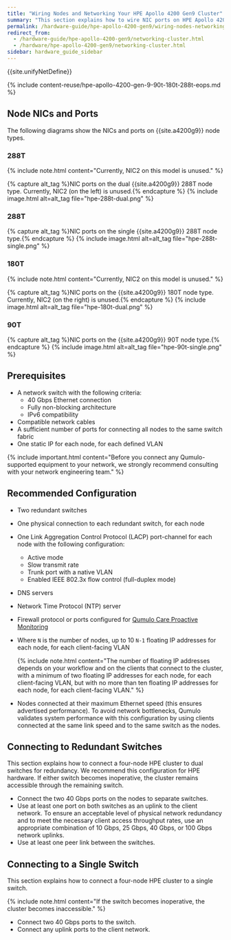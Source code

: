 ```yaml
---
title: "Wiring Nodes and Networking Your HPE Apollo 4200 Gen9 Cluster"
summary: "This section explains how to wire NIC ports on HPE Apollo 4200 Gen9 nodes and how to network a cluster."
permalink: /hardware-guide/hpe-apollo-4200-gen9/wiring-nodes-networking-cluster.html
redirect_from:
  - /hardware-guide/hpe-apollo-4200-gen9/networking-cluster.html
  - /hardware/hpe-apollo-4200-gen9/networking-cluster.html
sidebar: hardware_guide_sidebar
---
```


{{site.unifyNetDefine}}

{% include content-reuse/hpe-apollo-4200-gen-9-90t-180t-288t-eops.md %}

## Node NICs and Ports
The following diagrams show the NICs and ports on {{site.a4200g9}} node types.

### 288T
{% include note.html content="Currently, NIC2 on this model is unused." %}

{% capture alt_tag %}NIC ports on the dual {{site.a4200g9}} 288T node type. Currently, NIC2 (on the left) is unused.{% endcapture %}
{% include image.html alt=alt_tag file="hpe-288t-dual.png" %}

### 288T
{% capture alt_tag %}NIC ports on the single {{site.a4200g9}} 288T node type.{% endcapture %}
{% include image.html alt=alt_tag file="hpe-288t-single.png" %}

### 180T
{% include note.html content="Currently, NIC2 on this model is unused." %}

{% capture alt_tag %}NIC ports on the {{site.a4200g9}} 180T node type. Currently, NIC2 (on the right) is unused.{% endcapture %}
{% include image.html alt=alt_tag file="hpe-180t-dual.png" %}

### 90T
{% capture alt_tag %}NIC ports on the {{site.a4200g9}} 90T node type.{% endcapture %}
{% include image.html alt=alt_tag file="hpe-90t-single.png" %}


## Prerequisites

* A network switch with the following criteria:
  * 40 Gbps Ethernet connection
  * Fully non-blocking architecture
  * IPv6 compatibility
* Compatible network cables
* A sufficient number of ports for connecting all nodes to the same switch fabric
* One static IP for each node, for each defined VLAN

{% include important.html content="Before you connect any Qumulo-supported equipment to your network, we strongly recommend consulting with your network engineering team." %}

## Recommended Configuration

* Two redundant switches
* One physical connection to each redundant switch, for each node
* One Link Aggregation Control Protocol (LACP) port-channel for each node with the following configuration:
  * Active mode
  * Slow transmit rate
  * Trunk port with a native VLAN
  * Enabled IEEE 802.3x flow control (full-duplex mode)
* DNS servers
* Network Time Protocol (NTP) server
* Firewall protocol or ports configured for [Qumulo Care Proactive Monitoring](https://care.qumulo.com/hc/en-us/articles/115007283828)
* Where `N` is the number of nodes, up to 10 `N-1` floating IP addresses for each node, for each client-facing VLAN

  {% include note.html content="The number of floating IP addresses depends on your workflow and on the clients that connect to the cluster, with a minimum of two floating IP addresses for each node, for each client-facing VLAN, but with no more than ten floating IP addresses for each node, for each client-facing VLAN." %}

* Nodes connected at their maximum Ethernet speed (this ensures advertised performance). To avoid network bottlenecks, Qumulo validates system performance with this configuration by using clients connected at the same link speed and to the same switch as the nodes.

## Connecting to Redundant Switches

This section explains how to connect a four-node HPE cluster to dual switches for redundancy. We recommend this configuration for HPE hardware. If either switch becomes inoperative, the cluster remains accessible through the remaining switch.

* Connect the two 40 Gbps ports on the nodes to separate switches.
* Use at least one port on both switches as an uplink to the client network. To ensure an acceptable level of physical network redundancy and to meet the necessary client access throughput rates, use an appropriate combination of 10 Gbps, 25 Gbps, 40 Gbps, or 100 Gbps network uplinks.
* Use at least one peer link between the switches.

## Connecting to a Single Switch

This section explains how to connect a four-node HPE cluster to a single switch.

{% include note.html content="If the switch becomes inoperative, the cluster becomes inaccessible." %}

* Connect two 40 Gbps ports to the switch.
* Connect any uplink ports to the client network.
